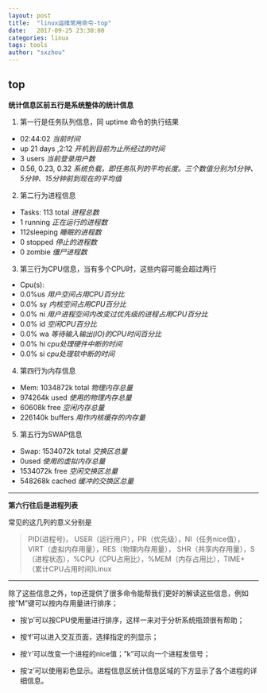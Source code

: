 ```yaml
---
layout: post
title:  "linux运维常用命令-top"
date:   2017-09-25 23:30:00
categories: linux
tags: tools
author: "sxzhou"
---
```


## top
**统计信息区前五行是系统整体的统计信息**

1. 第一行是任务队列信息，同 uptime 命令的执行结果
* 02:44:02  *当前时间*
* up 21 days  ,2:12  *开机到目前为止所经过的时间*
* 3 users  *当前登录用户数*
* 0.56, 0.23, 0.32  *系统负载，即任务队列的平均长度。三个数值分别为1分钟、5分钟、15分钟前到现在的平均值*

2. 第二行为进程信息
* Tasks:  113 total       *进程总数*
* 1 running                *正在运行的进程数*
* 112sleeping             *睡眠的进程数*
* 0 stopped               *停止的进程数*
* 0 zombie                 *僵尸进程数*

3. 第三行为CPU信息，当有多个CPU时，这些内容可能会超过两行
 * Cpu(s):
 * 0.0%us                      *用户空间占用CPU百分比*
 * 0.0% sy                     *内核空间占用CPU百分比*
 * 0.0% ni  *用户进程空间内改变过优先级的进程占用CPU百分比*
 * 0.0% id                      *空闲CPU百分比*
 * 0.0% wa             *等待输入输出(IO)的CPU时间百分比*
 * 0.0% hi                 *cpu处理硬件中断的时间*
 * 0.0% si                  *cpu处理软中断的时间*

4. 第四行为内存信息
 * Mem: 1034872k total          *物理内存总量*
 * 974264k used                    *使用的物理内存总量*
 * 60608k free                       *空闲内存总量*
 * 226140k buffers                *用作内核缓存的内存量*

 5. 第五行为SWAP信息
 * Swap: 1534072k total        *交换区总量*
 * 0used                       *使用的虚拟内存总量*
 * 1534072k free                   *空闲交换区总量*  
 * 548268k cached                 *缓冲的交换区总量*  
 
---
 **第六行往后是进程列表**

 常见的这几列的意义分别是
 >PID(进程号)， USER（运行用户），PR（优先级），NI（任务nice值），VIRT（虚拟内存用量），RES（物理内存用量）， SHR（共享内存用量），S（进程状态），%CPU（CPU占用比），%MEM（内存占用比），TIME+（累计CPU占用时间)Linux
 ---
 除了这些信息之外，top还提供了很多命令能帮我们更好的解读这些信息，例如按”M”键可以按内存用量进行排序；

 * 按‘p’可以按CPU使用量进行排序，这样一来对于分析系统瓶颈很有帮助；
 * 按‘f’可以进入交互页面，选择指定的列显示；

 * 按‘r’可以改变一个进程的nice值；”k”可以向一个进程发信号；

 * 按‘z’可以使用彩色显示。进程信息区统计信息区域的下方显示了各个进程的详细信息。
